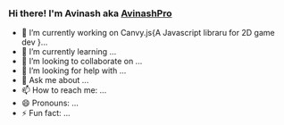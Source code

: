 ### Hi there! I'm Avinash aka [AvinashPro](https://github.com/AvinashPro)


- 🔭 I’m currently working on Canvy.js{A Javascript libraru for 2D game dev  }...
- 🌱 I’m currently learning ...
- 👯 I’m looking to collaborate on ...
- 🤔 I’m looking for help with ...
- 💬 Ask me about ...
- 📫 How to reach me: ...
- 😄 Pronouns: ...
- ⚡ Fun fact: ...

